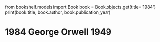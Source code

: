 from bookshelf.models import Book
book = Book.objects.get(title='1984')
print(book.title, book.author, book.publication_year)
# 1984 George Orwell 1949
